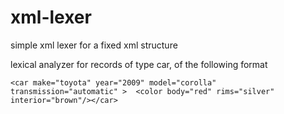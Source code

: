 xml-lexer
=========

simple xml lexer for  a fixed xml structure

lexical analyzer for records of type car, of the following format                                                                                             
                                                                                                                                                              
``<car make="toyota" year="2009" model="corolla" transmission="automatic" > 
  <color body="red" rims="silver" interior="brown"/></car>``                                                                                                                                                       
